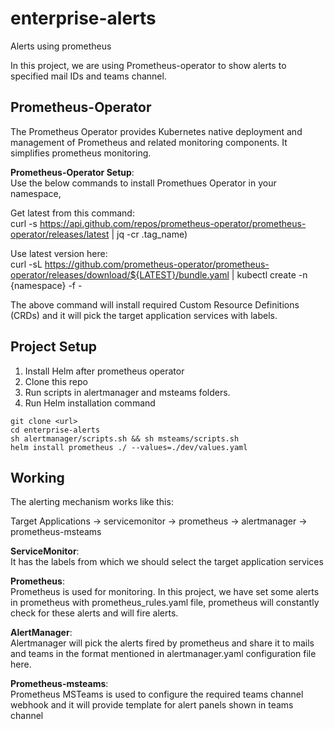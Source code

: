 # enterprise-alerts
Alerts using prometheus

In this project, we are using Prometheus-operator to show alerts to specified mail IDs and teams channel.

## Prometheus-Operator
The Prometheus Operator provides Kubernetes native deployment and management of Prometheus and related monitoring components. It simplifies prometheus monitoring.

**Prometheus-Operator Setup**: </br>
  Use the below commands to install
Promethues Operator in your namespace,

Get latest from this command: </br>
curl -s https://api.github.com/repos/prometheus-operator/prometheus-operator/releases/latest | jq -cr .tag_name)

Use latest version here:</br>
curl -sL https://github.com/prometheus-operator/prometheus-operator/releases/download/${LATEST}/bundle.yaml | kubectl create -n {namespace} -f -

The above command will install required Custom Resource Definitions (CRDs) and it will pick the target application services with labels.

## Project Setup
1. Install Helm after prometheus operator
2. Clone this repo
3. Run scripts in alertmanager and msteams folders.
4. Run Helm installation command
```
git clone <url>
cd enterprise-alerts
sh alertmanager/scripts.sh && sh msteams/scripts.sh
helm install prometheus ./ --values=./dev/values.yaml
```

## Working

The alerting mechanism works like this:

Target Applications -> servicemonitor -> prometheus -> alertmanager -> prometheus-msteams 

**ServiceMonitor**: </br>
  It has the labels from which we should
select the target application services

**Prometheus**:</br>
  Prometheus is used for monitoring. In this project, we have set some alerts in prometheus
with prometheus_rules.yaml file, prometheus will constantly check for these alerts and will fire alerts.

**AlertManager**:</br>
  Alertmanager will pick the alerts fired by prometheus and share it to mails and teams in the 
format mentioned in alertmanager.yaml configuration file here.

**Prometheus-msteams**:</br>
  Prometheus MSTeams is used to configure the required teams channel webhook and it will
provide template for alert panels shown in teams channel

